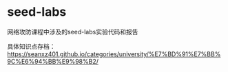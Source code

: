 # seed-labs
网络攻防课程中涉及的seed-labs实验代码和报告

具体知识点存档：https://seanxz401.github.io/categories/university/%E7%BD%91%E7%BB%9C%E6%94%BB%E9%98%B2/
